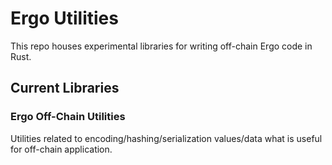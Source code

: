 # Ergo Utilities

This repo houses experimental libraries for writing off-chain Ergo code in Rust.

## Current Libraries

### Ergo Off-Chain Utilities

Utilities related to encoding/hashing/serialization values/data what is useful for off-chain application.
